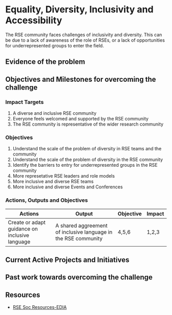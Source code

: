# Equality, Diversity, Inclusivity and Accessibility

The RSE community faces challenges of inclusivity and diversity. This can be due to a lack of awareness of the role of RSEs, or a lack of opportunities for underrepresented groups to enter the field.

## Evidence of the problem

## Objectives and Milestones for overcoming the challenge

### Impact Targets

1. A diverse and inclusive RSE community
2. Everyone feels welcomed and supported by the RSE community
3. The RSE community is representative of the wider research community

### Objectives

1. Understand the scale of the problem of diversity in RSE teams and the community
2. Understand the scale of the problem of diversity in the RSE community
3. Identify the barriers to entry for underrepresented groups in the RSE community
4. More represetative RSE leaders and role models
5. More inclusive and diverse RSE teams
6. More inclusive and diverse Events and Conferences

### Actions, Outputs and Objectives

| Actions                                        | Output                                                         | Objective | Impact |
| ---------------------------------------------- | -------------------------------------------------------------- | --------- | ------ |
| Create or adapt guidance on inclusive language | A shared aggreement of inclusive language in the RSE community | 4,5,6     | 1,2,3  |

## Current Active Projects and Initiatives

## Past work towards overcoming the challenge

## Resources

- [RSE Soc Resources-EDIA](https://society-rse.org/resources/?catslug=edia-rd)
